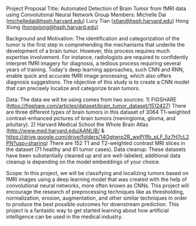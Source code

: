 Project Proposal Title:
Automated Detection of Brain Tumor from fMRI data using Convolutional Neural Network
Group Members:
Michelle Dai (michelledai@hsph.harvard.edu)
Lucy Tian (xtian@hsph.harvard.edu)
Hong Xiong (hongxiong@hsph.harvard.edu)


Background and Motivation:
The identification and categorization of the tumor is the first step in comprehending the mechanisms that
underlie the development of a brain tumor. However, this process requires much expertise involvement.
For instance, radiologists are required to confidently interpret fMRI imagery for diagnosis, a tedious
process requiring several years of training. Today's deep learning approaches, such CNN and RNN, enable
quick and accurate fMRI image processing, which also offers diagnosis suggestions. The objective of this
study is to create a CNN model that can precisely localize and categorize brain tumors.


Data:
The data we will be using comes from two sources: 1) FIGSHARE
(https://figshare.com/articles/dataset/brain_tumor_dataset/1512427) There are three different types of
brain tumors in this dataset of 3064 T1-weighted contrast-enhanced pictures of brain tumors
(meningioma, glioma, and pituitary). 2) Harvard Medical School the Whole Brain Atlas
(http://www.med.harvard.edu/AANLIB/ &
https://drive.google.com/drive/folders/14Ogtwrp2R_wpPj1fb_pLF_5z7H7cL2PN?usp=sharing) There are
152 T1 and T2-weighted contrast MRI slices in the dataset (71 healthy and 81 tumor cases). Data cleanup:
These datasets have been substantially cleaned up and are well-labeled; additional data cleanup is
depending on the model embeddings of your choice.


Scope:
In this project, we will be classifying and localizing tumors based on fMRI images using a deep learning
model that was created with the help of convolutional neural networks, more often known as CNNs. This
project will encourage the research of preprocessing techniques like as thresholding, normalization,
erosion, augmentation, and other similar techniques in order to produce the best possible outcomes for
downstream prediction. This project is a fantastic way to get started learning about how artificial
intelligence can be used in the medical industry.
